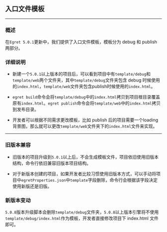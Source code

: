 ## 入口文件模板

------------------

### 概述
在`Egret 5.0.1`更新中，我们提供了入口文件模板，模板分为 debug 和 publish 两部分。

### 详细说明
- 新建一个`5.0.1`以上版本的项目后，可以看到项目中有`template/debug`和`template/web`两个文件夹，其中`template/debug`文件夹包含 debug 时候使用的`index.html`，`template/web`文件夹包含publish时候使用的`index.html`。

- `egret build`命令会将`template/debug`中的`index.html`拷贝到项目根目录覆盖原有`index.html`。`egret publish`命令会将`template/web`中的`index.html`拷贝到发布目录。

- 开发者可以根据不同需求更改模板，比如 publish 后的项目需要一个loading背景图，那么就可以更改`template/web`文件夹下的`index.html`文件来实现。

------------------

### 旧版本兼容
- 旧版本的项目升级到`5.0.1`以上后，不会生成模板文件，项目依旧使用旧版本结构，命令行依旧兼容旧版本项目结构。

- 对于新版本创建的项目，如果开发者比较习惯使用旧版本方式，可以手动将项目中`egretProperties.json`中`template`字段删除，命令行会根据该字段决定使用新版还是旧版。

### 新版本变动
`5.0.8`版本升级脚本会删除`template/debug`文件夹，`5.0.8`以上版本引擎将不使用`template/debug/index.html`作为模板，开发者直接修改项目下 index.html 文件即可。